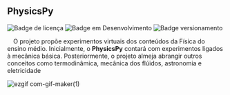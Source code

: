 ## PhysicsPy

![Badge de licença](http://img.shields.io/static/v1?label=LICENÇA&message=GNU&color=sucess&style=for-the-badge)   ![Badge em Desenvolvimento](http://img.shields.io/static/v1?label=STATUS&message=CONCLUÍDO&color=sucess&style=for-the-badge)   ![Badge versionamento](http://img.shields.io/static/v1?label=VERSAO&message=1.0&color=sucess&style=for-the-badge)

&emsp;O projeto propõe experimentos virtuais dos conteúdos da Física do ensino médio. Inicialmente, o <strong>PhysicsPy</strong> contará com experimentos ligados à mecânica básica. Posteriormente, o projeto almeja abrangir outros conceitos como termodinâmica, mecânica dos flúidos, astronomia e eletricidade <br>

![ezgif com-gif-maker(1)](https://user-images.githubusercontent.com/87876734/160255420-d82d703b-05db-434e-8f76-21b042faf776.gif)
